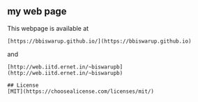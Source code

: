 ## my web page
This webpage is available at
```
[https://bbiswarup.github.io/](https://bbiswarup.github.io)

```
and
```
[http://web.iitd.ernet.in/~biswarupb](http://web.iitd.ernet.in/~biswarupb)

## License
[MIT](https://choosealicense.com/licenses/mit/)

```
